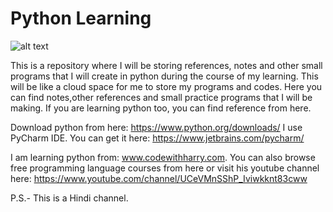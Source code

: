 # Python Learning

![alt text](https://venturebeat.com/wp-content/uploads/2018/09/python3.jpg?fit=2017%2C1201&strip=all)

This is a repository where I will be storing references, notes and other small programs that I will create in python during the course of my learning. This will be like a cloud space for me to store my programs and codes. Here you can find notes,other references and small practice programs that I will be making. If you are learning python too, you can find reference from here.

Download python from here: https://www.python.org/downloads/
I use PyCharm IDE. You can get it here: https://www.jetbrains.com/pycharm/

I am learning python from: www.codewithharry.com. You can also browse free programming language courses from here or visit his youtube channel here: https://www.youtube.com/channel/UCeVMnSShP_Iviwkknt83cww

P.S.- This is a Hindi channel.
